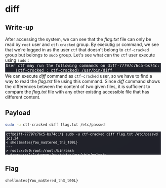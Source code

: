 # diff

## Write-up

After accessing the system, we can see that the *flag.txt* file can only be read by `root` user and `ctf-cracked` group. 
By executig `id` command, we see that we're logged in as the user `ctf` that doesn't belong to `ctf-cracked` group but belongs to `sudo` group. 
Let's see what can the `ctf` user execute using `sudo` :  
![sudo -l result](./images/cap3.png)  
We can execute *diff* command as `ctf-cracked` user, so we have to find a way to read the *flag.txt* file using this command.
Since *diff* command shows the differences between the content of two given files, it is sufficient to compare the *flag.txt* file with any other existing accessible file that has different content.

## Payload
```bash
sudo -u ctf-cracked diff flag.txt /etc/passwd
```
![diff result](./images/cap4.png)

## Flag

`shellmates{You_ma$tered_th3_t00L}`

